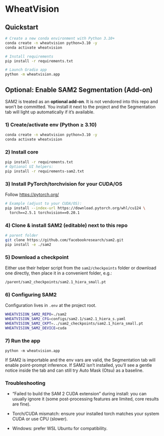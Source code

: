 # WheatVision

## Quickstart

```bash
# Create a new conda environment with Python 3.10+
conda create -n wheatvision python=3.10 -y
conda activate wheatvision

# Install requirements
pip install -r requirements.txt

# Launch Gradio app
python -m wheatvision.app
```

## Optional: Enable SAM2 Segmentation (Add-on)

SAM2 is treated as an **optional add-on**. It is not vendored into this repo and won’t be committed. You install it next to the project and the Segmentation tab will light up automatically if it’s available.

### 1) Create/activate env (Python ≥ 3.10)

```bash
conda create -n wheatvision python=3.10 -y
conda activate wheatvision
```

### 2) Install core

```bash
pip install -r requirements.txt
# Optional UI helpers:
pip install -r requirements-sam2.txt
```

### 3) Install PyTorch/torchvision for your CUDA/OS

Follow https://pytorch.org/

```bash
# Example (adjust to your CUDA/OS):
pip install --index-url https://download.pytorch.org/whl/cu124 \
  torch==2.5.1 torchvision==0.20.1
```

### 4) Clone & install SAM2 (editable) next to this repo

```bash
# parent folder
git clone https://github.com/facebookresearch/sam2.git
pip install -e ./sam2
```

### 5) Download a checkpoint

Either use their helper script from the `sam2/checkpoints` folder or download one directly, then place it in a convenient folder, e.g.:

```bash
/parent/sam2_checkpoints/sam2.1_hiera_small.pt
```

### 6) Configuring SAM2

Configuration lives in `.env` at the project root.

```bash
WHEATVISION_SAM2_REPO=./sam2
WHEATVISION_SAM2_CFG=configs/sam2.1/sam2.1_hiera_s.yaml
WHEATVISION_SAM2_CKPT=../sam2_checkpoints/sam2.1_hiera_small.pt
WHEATVISION_SAM2_DEVICE=cuda
```

### 7) Run the app

```
python -m wheatvision.app
```

If SAM2 is importable and the env vars are valid, the Segmentation tab will enable point-prompt inference. If SAM2 isn’t installed, you’ll see a gentle notice inside the tab and can still try Auto Mask (Otsu) as a baseline.

### Troubleshooting

- “Failed to build the SAM 2 CUDA extension” during install: you can usually ignore it (some post-processing features are limited, core results are fine).

- Torch/CUDA mismatch: ensure your installed torch matches your system CUDA or use CPU (slower).

- Windows: prefer WSL Ubuntu for compatibility.
